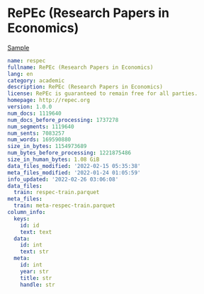 # RePEc (Research Papers in Economics)
 
[Sample](../sample/respec.txt)
 
<!-- MARKDOWN-AUTO-DOCS:START (CODE:src=../../../ekorpkit/resources/corpora/respec.yaml) -->
<!-- The below code snippet is automatically added from ../../../ekorpkit/resources/corpora/respec.yaml -->
```yaml
name: respec
fullname: RePEc (Research Papers in Economics)
lang: en
category: academic
description: RePEc (Research Papers in Economics)
license: RePEc is guaranteed to remain free for all parties.
homepage: http://repec.org
version: 1.0.0
num_docs: 1119640
num_docs_before_processing: 1737278
num_segments: 1119640
num_sents: 7083257
num_words: 169590880
size_in_bytes: 1154973689
num_bytes_before_processing: 1221875486
size_in_human_bytes: 1.08 GiB
data_files_modified: '2022-02-15 05:35:38'
meta_files_modified: '2022-01-24 01:05:59'
info_updated: '2022-02-26 03:06:08'
data_files:
  train: respec-train.parquet
meta_files:
  train: meta-respec-train.parquet
column_info:
  keys:
    id: id
    text: text
  data:
    id: int
    text: str
  meta:
    id: int
    year: str
    title: str
    handle: str
```
<!-- MARKDOWN-AUTO-DOCS:END -->
